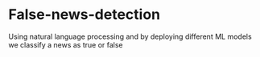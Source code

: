 # False-news-detection
Using natural language processing and by deploying different ML models we classify a news as true or false
